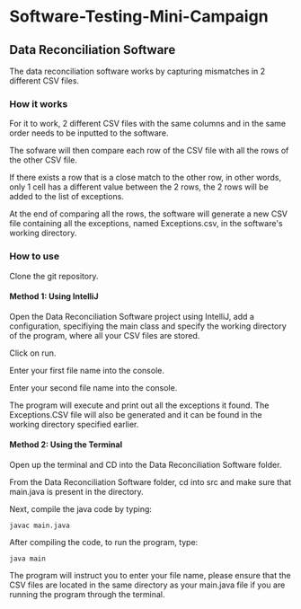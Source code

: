# Software-Testing-Mini-Campaign

## Data Reconciliation Software
The data reconciliation software works by capturing mismatches in 2 different CSV files.

### How it works
For it to work, 2 different CSV files with the same columns and in the same order needs to be inputted to the software.

The sofware will then compare each row of the CSV file with all the rows of the other CSV file.

If there exists a row that is a close match to the other row, in other words, only 1 cell has a different value between the 2 rows, the 2 rows will be added to the list of exceptions.

At the end of comparing all the rows, the software will generate a new CSV file containing all the exceptions, named Exceptions.csv, in the software's working directory.

### How to use
Clone the git repository.

#### Method 1: Using IntelliJ
Open the Data Reconciliation Software project using IntelliJ, add a configuration, specifiying the main class and specify the working directory of the program, where all your CSV files are stored.

Click on run.

Enter your first file name into the console.

Enter your second file name into the console.

The program will execute and print out all the exceptions it found. The Exceptions.CSV file will also be generated and it can be found in the working directory specified earlier.

#### Method 2: Using the Terminal
Open up the terminal and CD into the Data Reconciliation Software folder.

From the Data Reconciliation Software folder, cd into src and make sure that main.java is present in the directory.

Next, compile the java code by typing:
```
javac main.java
```

After compiling the code, to run the program, type:
```
java main
```
The program will instruct you to enter your file name, please ensure that the CSV files are located in the same directory as your main.java file if you are running the program through the terminal.
